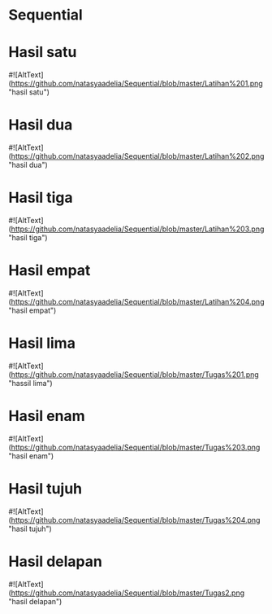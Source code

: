 # Sequential
# Hasil satu
#![AltText] (https://github.com/natasyaadelia/Sequential/blob/master/Latihan%201.png "hasil satu")
# Hasil dua
#![AltText] (https://github.com/natasyaadelia/Sequential/blob/master/Latihan%202.png "hasil dua")
# Hasil tiga
#![AltText] (https://github.com/natasyaadelia/Sequential/blob/master/Latihan%203.png "hasil tiga")
# Hasil empat
#![AltText] (https://github.com/natasyaadelia/Sequential/blob/master/Latihan%204.png "hasil empat")
# Hasil lima
#![AltText] (https://github.com/natasyaadelia/Sequential/blob/master/Tugas%201.png "hassil lima")
# Hasil enam
#![AltText] (https://github.com/natasyaadelia/Sequential/blob/master/Tugas%203.png "hasil enam")
# Hasil tujuh
#![AltText] (https://github.com/natasyaadelia/Sequential/blob/master/Tugas%204.png "hasil tujuh")
# Hasil delapan
#![AltText] (https://github.com/natasyaadelia/Sequential/blob/master/Tugas2.png "hasil delapan")
